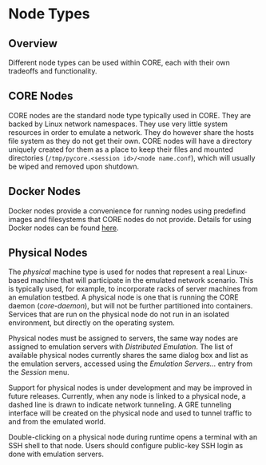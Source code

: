 # Node Types

## Overview

Different node types can be used within CORE, each with their own
tradeoffs and functionality.

## CORE Nodes

CORE nodes are the standard node type typically used in CORE. They are
backed by Linux network namespaces. They use very little system resources
in order to emulate a network. They do however share the hosts file system
as they do not get their own. CORE nodes will have a directory uniquely
created for them as a place to keep their files and mounted directories
(`/tmp/pycore.<session id>/<node name.conf`),
which will usually be wiped and removed upon shutdown.

## Docker Nodes

Docker nodes provide a convenience for running nodes using predefind images
and filesystems that CORE nodes do not provide. Details for using Docker
nodes can be found [here](docker.md).

## Physical Nodes

The *physical* machine type is used for nodes that represent a real Linux-based
machine that will participate in the emulated network scenario. This is
typically used, for example, to incorporate racks of server machines from an
emulation testbed. A physical node is one that is running the CORE daemon
(*core-daemon*), but will not be further partitioned into containers.
Services that are run on the physical node do not run in an isolated
environment, but directly on the operating system.

Physical nodes must be assigned to servers, the same way nodes are assigned to
emulation servers with *Distributed Emulation*. The list of available physical
nodes currently shares the same dialog box and list as the emulation servers,
accessed using the *Emulation Servers...* entry from the *Session* menu.

Support for physical nodes is under development and may be improved in future
releases. Currently, when any node is linked to a physical node, a dashed line
is drawn to indicate network tunneling. A GRE tunneling interface will be
created on the physical node and used to tunnel traffic to and from the
emulated world.

Double-clicking on a physical node during runtime opens a terminal with an
SSH shell to that node. Users should configure public-key SSH login as done
with emulation servers.
